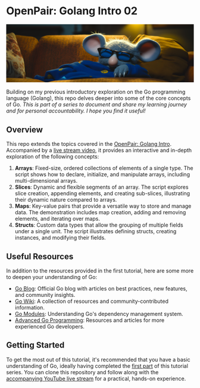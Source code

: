 # OpenPair: Golang Intro 02

![Cover Image](./cover.png)

Building on my previous introductory exploration on the Go programming language (Golang), this repo delves deeper into some of the core concepts of Go. *This is part of a series to document and share my learning journey and for personal accountability. I hope you find it useful!*

## Overview

This repo extends the topics covered in the [OpenPair: Golang Intro](https://github.com/MaterDev/OpenPair_golang-intro_02). Accompanied by a [live stream video](https://www.youtube.com/watch?v=Rc9ZF_3fuA0), it provides an interactive and in-depth exploration of the following concepts:

1. **Arrays**: Fixed-size, ordered collections of elements of a single type. The script shows how to declare, initialize, and manipulate arrays, including multi-dimensional arrays.
2. **Slices**: Dynamic and flexible segments of an array. The script explores slice creation, appending elements, and creating sub-slices, illustrating their dynamic nature compared to arrays.
3. **Maps**: Key-value pairs that provide a versatile way to store and manage data. The demonstration includes map creation, adding and removing elements, and iterating over maps.
4. **Structs**: Custom data types that allow the grouping of multiple fields under a single unit. The script illustrates defining structs, creating instances, and modifying their fields.

## Useful Resources

In addition to the resources provided in the first tutorial, here are some more to deepen your understanding of Go:

- [Go Blog](https://blog.golang.org/): Official Go blog with articles on best practices, new features, and community insights.
- [Go Wiki](https://github.com/golang/go/wiki): A collection of resources and community-contributed information.
- [Go Modules](https://blog.golang.org/using-go-modules): Understanding Go's dependency management system.
- [Advanced Go Programming](https://advancedgolang.com/): Resources and articles for more experienced Go developers.

## Getting Started

To get the most out of this tutorial, it's recommended that you have a basic understanding of Go, ideally having completed the [first part](https://github.com/MaterDev/OpenPair_golang-intro_02) of this tutorial series. You can clone this repository and follow along with the [accompanying YouTube live stream](https://www.youtube.com/watch?v=Rc9ZF_3fuA0) for a practical, hands-on experience.
